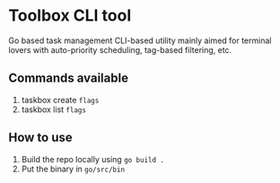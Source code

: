 # Toolbox CLI tool

Go based task management CLI-based utility mainly aimed for terminal lovers with auto-priority scheduling, tag-based filtering, etc.

## Commands available
1. taskbox create `flags`
2. taskbox list `flags`

## How to use

1. Build the repo locally using ```go build .```
2. Put the binary in ```go/src/bin```